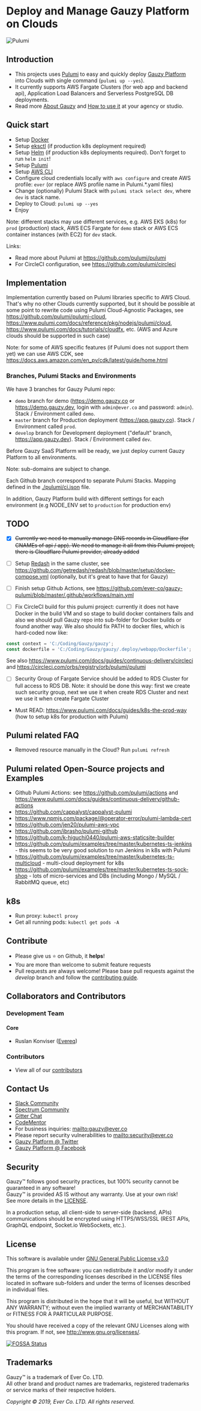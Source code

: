 # Deploy and Manage Gauzy Platform on Clouds

![Pulumi](https://github.com/ever-co/gauzy-pulumi/workflows/Pulumi/badge.svg?branch=master)

## Introduction

-   This projects uses [Pulumi](https://www.pulumi.com) to easy and quickly deploy [Gauzy Platform](https://github.com/ever-co/gauzy) into Clouds with single command (`pulumi up --yes`).
-   It currently supports AWS Fargate Clusters (for web app and backend api), Application Load Balancers and Serverless PostgreSQL DB deployments.
-   Read more [About Gauzy](https://github.com/ever-co/gauzy/wiki/About-Gauzy) and [How to use it](https://github.com/ever-co/gauzy/wiki/How-to-use-Gauzy) at your agency or studio.

## Quick start

-   Setup [Docker](https://docs.docker.com/install)
-   Setup [eksctl](https://docs.aws.amazon.com/en_pv/eks/latest/userguide/getting-started-eksctl.html) (if production k8s deployment required)
-   Setup [Helm](https://helm.sh/docs/using_helm/#installing-helm) (if production k8s deployments required). Don't forget to run `helm init`!
-   Setup [Pulumi](https://www.pulumi.com/docs/reference/install)
-   Setup [AWS CLI](https://docs.aws.amazon.com/en_pv/cli/latest/userguide/cli-chap-install.html)
-   Configure cloud credentials locally with `aws configure` and create AWS profile: `ever` (or replace AWS profile name in Pulumi.\*.yaml files)
-   Change (optionally) Pulumi Stack with `pulumi stack select dev`, where `dev` is stack name.
-   Deploy to Cloud: `pulumi up --yes`
-   Enjoy

Note: different stacks may use different services, e.g. AWS EKS (k8s) for `prod` (production) stack, AWS ECS Fargate for `demo` stack or AWS ECS container instances (with EC2) for `dev` stack.

Links:

-   Read more about Pulumi at <https://github.com/pulumi/pulumi>
-   For CircleCI configuration, see <https://github.com/pulumi/circleci>

## Implementation

Implementation currently based on Pulumi libraries specific to AWS Cloud.
That's why no other Clouds currently supported, but it should be possible at some point to rewrite code using Pulumi Cloud-Agnostic Packages,
see <https://github.com/pulumi/pulumi-cloud>, <https://www.pulumi.com/docs/reference/pkg/nodejs/pulumi/cloud>, <https://www.pulumi.com/docs/tutorials/cloudfx>, etc.
(AWS and Azure clouds should be supported in such case)

Note: for some of AWS specific features (if Pulumi does not support them yet) we can use AWS CDK, see <https://docs.aws.amazon.com/en_pv/cdk/latest/guide/home.html>

### Branches, Pulumi Stacks and Environments

We have 3 branches for Gauzy Pulumi repo:

-   `demo` branch for demo (<https://demo.gauzy.co> or <https://demo.gauzy.dev>, login with `admin@ever.co` and password: `admin`). Stack / Environment called `demo`.
-   `master` branch for Production deployment (<https://app.gauzy.co>). Stack / Environment called `prod`.
-   `develop` branch for Development deployment ("default" branch, <https://app.gauzy.dev>). Stack / Environment called `dev`.

Before Gauzy SaaS Platform will be ready, we just deploy current Gauzy Platform to all environments.

Note: sub-domains are subject to change.

Each Github branch correspond to separate Pulumi Stacks.
Mapping defined in the [./pulumi/ci.json](https://github.com/ever-co/gauzy-pulumi/blob/develop/.pulumi/ci.json) file.

In addition, Gauzy Platform build with different settings for each environment (e.g NODE_ENV set to `production` for production env)

## TODO

-   [x] ~~Currently we need to manually manage DNS records in Cloudflare (for CNAMEs of api / app). We need to manage it all from this Pulumi project, there is Cloudflare Pulumi provider, already added~~

-   [ ] Setup [Redash](https://github.com/getredash/redash) in the same cluster, see <https://github.com/getredash/redash/blob/master/setup/docker-compose.yml> (optionally, but it's great to have that for Gauzy)

-   [ ] Finish setup Github Actions, see <https://github.com/ever-co/gauzy-pulumi/blob/master/.github/workflows/main.yml>

-   [ ] Fix CircleCI build for this pulumi project: currently it does not have Docker in the build VM and so stage to build docker containers fails and also we should pull Gauzy repo into sub-folder for Docker builds or found another way. We also should fix PATH to docker files, which is hard-coded now like:

```typescript
const context = 'C:/Coding/Gauzy/gauzy';
const dockerfile = 'C:/Coding/Gauzy/gauzy/.deploy/webapp/Dockerfile';
```

See also <https://www.pulumi.com/docs/guides/continuous-delivery/circleci> and <https://circleci.com/orbs/registry/orb/pulumi/pulumi>

-   [ ] Security Group of Fargate Service should be added to RDS Cluster for full access to RDS DB. Note: it should be done this way: first we create such security group, next we use it when create RDS Cluster and next we use it when create Fargate Cluster

-   Must READ: <https://www.pulumi.com/docs/guides/k8s-the-prod-way> (how to setup k8s for production with Pulumi)

## Pulumi related FAQ

-   Removed resource manually in the Cloud? Run `pulumi refresh`

## Pulumi related Open-Source projects and Examples

-   Github Pulumi Actions: see <https://github.com/pulumi/actions> and <https://www.pulumi.com/docs/guides/continuous-delivery/github-actions>
-   <https://github.com/cappalyst/cappalyst-pulumi>
-   <https://www.npmjs.com/package/@operator-error/pulumi-lambda-cert>
-   <https://github.com/jen20/pulumi-aws-vpc>
-   <https://github.com/ibrasho/pulumi-github>
-   <https://github.com/k-higuchi0440/pulumi-aws-staticsite-builder>
-   <https://github.com/pulumi/examples/tree/master/kubernetes-ts-jenkins> - this seems to be very good solution to run Jenkins in k8s with Pulumi
-   <https://github.com/pulumi/examples/tree/master/kubernetes-ts-multicloud> - multi-cloud deployment for k8s
-   <https://github.com/pulumi/examples/tree/master/kubernetes-ts-sock-shop> - lots of micro-services and DBs (including Mongo / MySQL / RabbitMQ queue, etc)

## k8s

-   Run proxy: `kubectl proxy`
-   Get all running pods: `kubectl get pods -A`

## Contribute

-   Please give us :star: on Github, it **helps**!
-   You are more than welcome to submit feature requests
-   Pull requests are always welcome! Please base pull requests against the _develop_ branch and follow the [contributing guide](.github/CONTRIBUTING.md).

## Collaborators and Contributors

### Development Team

#### Core

-   Ruslan Konviser ([Evereq](https://github.com/evereq))

### Contributors

-   View all of our [contributors](https://github.com/ever-co/gauzy/graphs/contributors)

## Contact Us

-   [Slack Community](https://join.slack.com/t/gauzy/shared_invite/enQtNzc5MTA5MDUwODg2LTI0MGEwYTlmNWFlNzQzMzBlOWExNTk0NzAyY2IwYWYwMzZjMTliYjMwNDI3NTJmYmM4MDQ4NDliMDNiNDY1NWU)
-   [Spectrum Community](https://spectrum.chat/gauzy)
-   [Gitter Chat](https://gitter.im/ever-co/gauzy)
-   [CodeMentor](https://www.codementor.io/evereq)
-   For business inquiries: <mailto:gauzy@ever.co>
-   Please report security vulnerabilities to <mailto:security@ever.co>
-   [Gauzy Platform @ Twitter](https://twitter.com/gauzyplatform)
-   [Gauzy Platform @ Facebook](https://www.facebook.com/gauzyplatform)

## Security

Gauzy™ follows good security practices, but 100% security cannot be guaranteed in any software!  
Gauzy™ is provided AS IS without any warranty. Use at your own risk!  
See more details in the [LICENSE](LICENSE).

In a production setup, all client-side to server-side (backend, APIs) communications should be encrypted using HTTPS/WSS/SSL (REST APIs, GraphQL endpoint, Socket.io WebSockets, etc.).

## License

This software is available under [GNU General Public License v3.0](https://www.gnu.org/licenses/gpl-3.0.txt)

This program is free software: you can redistribute it and/or modify it under the terms of the corresponding licenses described in the LICENSE files located in software sub-folders and under the terms of licenses described in individual files.

This program is distributed in the hope that it will be useful, but WITHOUT ANY WARRANTY; without even the implied warranty of MERCHANTABILITY or FITNESS FOR A PARTICULAR PURPOSE.

You should have received a copy of the relevant GNU Licenses along with this program. If not, see http://www.gnu.org/licenses/.

[![FOSSA Status](https://app.fossa.io/api/projects/git%2Bgithub.com%2Fever-co%2Fgauzy-pulumi.svg?type=large)](https://app.fossa.io/projects/git%2Bgithub.com%2Fever-co%2Fgauzy-pulumi?ref=badge_large)

## Trademarks

Gauzy™ is a trademark of Ever Co. LTD.  
All other brand and product names are trademarks, registered trademarks or service marks of their respective holders.

_Copyright © 2019, Ever Co. LTD. All rights reserved._
